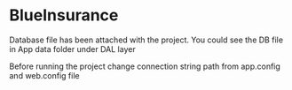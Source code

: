 # BlueInsurance

Database file has been attached with the project. You could see the DB file in App data folder under DAL layer

Before running the project change connection string path from app.config and web.config file
